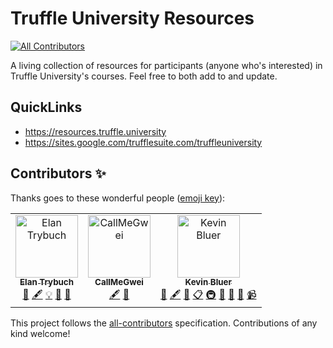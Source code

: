 # Truffle University Resources
[![All Contributors](https://img.shields.io/badge/all_contributors-3-orange.svg?style=flat-square)](#contributors)

A living collection of resources for participants (anyone who's interested) in Truffle University's courses. Feel free to both add to and update.

## QuickLinks

- https://resources.truffle.university
- https://sites.google.com/trufflesuite.com/truffleuniversity

## Contributors ✨

Thanks goes to these wonderful people ([emoji key](https://allcontributors.org/docs/en/emoji-key)):

<!-- ALL-CONTRIBUTORS-LIST:START - Do not remove or modify this section -->
<!-- prettier-ignore -->
<table>
  <tr>
    <td align="center"><a href="http://elan.trybuch.com"><img src="https://avatars0.githubusercontent.com/u/710847?v=4" width="100px;" alt="Elan Trybuch"/><br /><sub><b>Elan Trybuch</b></sub></a><br /><a href="https://github.com/truffleuniversity/resources/commits?author=Elaniobro" title="Documentation">📖</a> <a href="#content-Elaniobro" title="Content">🖋</a> <a href="#example-Elaniobro" title="Examples">💡</a> <a href="#review-Elaniobro" title="Reviewed Pull Requests">👀</a> <a href="#tool-Elaniobro" title="Tools">🔧</a></td>
    <td align="center"><a href="https://www.CallMeGwei.com"><img src="https://avatars2.githubusercontent.com/u/34364155?v=4" width="100px;" alt="CallMeGwei"/><br /><sub><b>CallMeGwei</b></sub></a><br /><a href="#content-CallMeGwei" title="Content">🖋</a> <a href="#review-CallMeGwei" title="Reviewed Pull Requests">👀</a></td>
    <td align="center"><a href="https://kevin.bluer.com"><img src="https://avatars0.githubusercontent.com/u/210755?v=4" width="100px;" alt="Kevin Bluer"/><br /><sub><b>Kevin Bluer</b></sub></a><br /><a href="#ideas-kevinbluer" title="Ideas, Planning, & Feedback">🤔</a> <a href="#content-kevinbluer" title="Content">🖋</a> <a href="#design-kevinbluer" title="Design">🎨</a> <a href="#eventOrganizing-kevinbluer" title="Event Organizing">📋</a> <a href="#infra-kevinbluer" title="Infrastructure (Hosting, Build-Tools, etc)">🚇</a> <a href="#projectManagement-kevinbluer" title="Project Management">📆</a> <a href="#review-kevinbluer" title="Reviewed Pull Requests">👀</a> <a href="#talk-kevinbluer" title="Talks">📢</a> <a href="#video-kevinbluer" title="Videos">📹</a></td>
  </tr>
</table>

<!-- ALL-CONTRIBUTORS-LIST:END -->

This project follows the [all-contributors](https://github.com/all-contributors/all-contributors) specification. Contributions of any kind welcome!